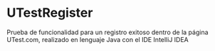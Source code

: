 # UTestRegister
Prueba de funcionalidad para un registro exitoso dentro de la página UTest.com, realizado en lenguaje Java con el IDE IntelliJ IDEA
